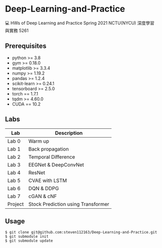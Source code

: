 # Deep-Learning-and-Practice
💻 HWs of Deep Learning and Practice Spring 2021 NCTU(NYCU) 深度學習與實務 5261



## Prerequisites
* python >= 3.8
* gym >= 0.18.0
* matplotlib >= 3.3.4
* numpy >= 1.19.2
* pandas >= 1.2.4
* scikit-learn >= 0.24.1
* tensorboard >= 2.5.0
* torch == 1.7.1
* tqdm >= 4.60.0
* CUDA == 10.2



## Labs
|Lab|Description|
|---|---|
|Lab 0|Warm up|
|Lab 1|Back propagation|
|Lab 2|Temporal Difference|
|Lab 3|EEGNet & DeepConvNet|
|Lab 4|ResNet|
|Lab 5|CVAE with LSTM|
|Lab 6|DQN & DDPG|
|Lab 7|cGAN & cNF|
|Project|Stock Prediction using Transformer|



## Usage
```shell
$ git clone git@github.com:steven112163/Deep-Learning-and-Practice.git
$ git submodule init
$ git submodule update
```